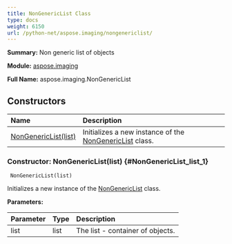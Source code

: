 ```yaml
---
title: NonGenericList Class
type: docs
weight: 6150
url: /python-net/aspose.imaging/nongenericlist/
---
```


**Summary:** Non generic list of objects

**Module:** [aspose.imaging](/imaging/python-net/aspose.imaging/)

**Full Name:** aspose.imaging.NonGenericList

## **Constructors**
| **Name** | **Description** |
| :- | :- |
| [NonGenericList(list)](#NonGenericList_list_1) | Initializes a new instance of the [NonGenericList](/imaging/python-net/aspose.imaging/nongenericlist/) class. |


### Constructor: NonGenericList(list) {#NonGenericList_list_1}


```
 NonGenericList(list) 
```

Initializes a new instance of the [NonGenericList](/imaging/python-net/aspose.imaging/nongenericlist/) class.

**Parameters:**

| Parameter | Type | Description |
| :- | :- | :- |
| list | list | The list - container of objects. |

